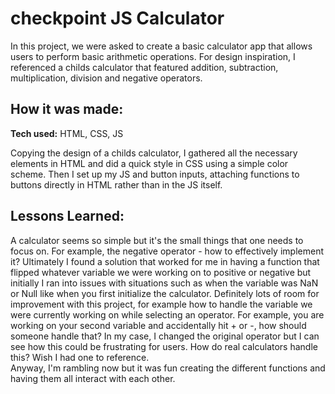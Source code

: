 # checkpoint JS Calculator
In this project, we were asked to create a basic calculator app that allows users to perform basic arithmetic operations. For design inspiration, 
I referenced a childs calculator that featured addition, subtraction, multiplication, division and negative operators.

## How it was made:

**Tech used:** HTML, CSS, JS

Copying the design of a childs calculator, I gathered all the necessary elements in HTML and did a quick style in CSS using a simple color scheme. 
Then I set up my JS and button inputs, attaching functions to buttons directly in HTML rather than in the JS itself.

## Lessons Learned:

A calculator seems so simple but it's the small things that one needs to focus on. For example, the negative operator - how to effectively implement it?
Ultimately I found a solution that worked for me in having a function that flipped whatever variable we were working on to positive or negative but initially
I ran into issues with situations such as when the variable was NaN or Null like when you first initialize the calculator. Definitely lots of room for 
improvement with this project, for example how to handle the variable we were currently working on while selecting an operator. For example, you are working
on your second variable and accidentally hit + or -, how should someone handle that? In my case, I changed the original operator but I can see how this could
be frustrating for users. How do real calculators handle this? Wish I had one to reference.
<br>
Anyway, I'm rambling now but it was fun creating the different functions and having them all interact with each other.
